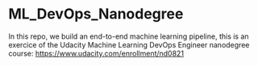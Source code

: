 # ML_DevOps_Nanodegree
In this repo, we build an end-to-end machine learning pipeline, this is an exercice of the Udacity Machine Learning DevOps Engineer nanodegree course: https://www.udacity.com/enrollment/nd0821
